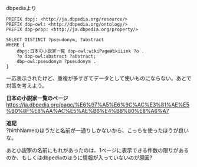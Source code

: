 dbpediaより

```
PREFIX dbpj: <http://ja.dbpedia.org/resource/>
PREFIX dbp-owl: <http://dbpedia.org/ontology/>
PREFIX dbp-prop: <http://ja.dbpedia.org/property/>

SELECT DISTINCT ?pseudonym, ?abstract
WHERE {
    dbpj:日本の小説家一覧 dbp-owl:wikiPageWikiLink ?o .
    ?o dbp-owl:abstract ?abstract;
    dbp-owl:pseudonym ?pseudonym .
}
```

一応表示されたけど、重複が多すぎてデータとして使いものにならない。あとで対策を考えよう。

**日本の小説家一覧のページ**
https://ja.dbpedia.org/page/%E6%97%A5%E6%9C%AC%E3%81%AE%E5%B0%8F%E8%AA%AC%E5%AE%B6%E4%B8%80%E8%A6%A7

**追記**  
?birthNameのほうだと名前が一通りしかないから、こっちを使ったほうが良いな。

あと小説家の名前にもれがあったのは、1ページに表示できる件数の限りがあるのか、もしくはdbpediaのほうに情報が入っていないのが原因?
